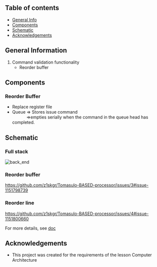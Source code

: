 

## Table of contents
* [General Info](#general-information)
* [Components](#components)
* [Schematic](#schematic)
* [Acknowledgements](#acknowledgements)


## General Information
1. Command validation functionality
      * Reorder buffer







## Components
### Reorder Buffer
* Replace register file
* Queue => Stores issue command <br>
      &emsp; &emsp; &ensp;  =>empties serially when the command in the queue head has completed. 





## Schematic
### Full stack
![back_end](https://user-images.githubusercontent.com/22920222/155844736-1091d569-3d03-4e67-81ec-c91e22f40822.png)

### Reorder buffer
https://github.com/z1skgr/Tomasulo-BASED-processor/issues/3#issue-1151798739

### Reorder line 
https://github.com/z1skgr/Tomasulo-BASED-processor/issues/4#issue-1151800660


For more details, see [doc](https://github.com/z1skgr/Tomasulo-BASED-processor/tree/main/3/docs/schematics)

## Acknowledgements
* This project was created for the requirements of the lesson Computer Architecture

